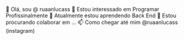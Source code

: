 👋 Olá, sou @ ruaanlucass
👀 Estou interessado em Programar Profissinalmente
🌱 Atualmente estou aprendendo Back End
💞️ Estou procurando colaborar em ...
📫 Como chegar até mim @ruaanlucass (instagram)
